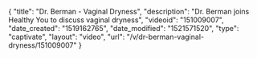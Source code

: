 {
    "title": "Dr. Berman - Vaginal Dryness",
    "description": "Dr. Berman joins Healthy You to discuss vaginal dryness",
    "videoid": "151009007",
    "date_created": "1519162765",
    "date_modified": "1521571520",
    "type": "captivate",
    "layout": "video",
    "url": "\/v\/dr-berman-vaginal-dryness\/151009007"
}